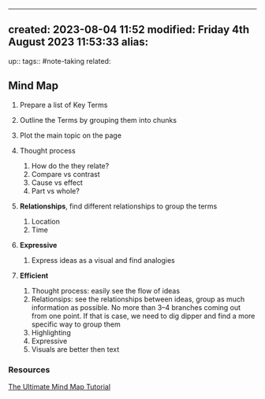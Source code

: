 
---
created: 2023-08-04 11:52
modified: Friday 4th August 2023 11:53:33
alias:
---
up::
tags:: #note-taking
related:

## Mind Map

1. Prepare a list of Key Terms
2. Outline the Terms by grouping them into chunks
3. Plot the main topic on the page
4. Thought process
	1. How do the they relate?
	2. Compare vs contrast
	3. Cause vs effect
	4. Part vs whole?

5. **Relationships**, find different relationships to group the terms
	1. Location
	2. Time
6. **Expressive**
	1. Express ideas as a visual and find analogies
7. **Efficient** 
	1. Thought process: easily see the flow of ideas
	2. Relationsips: see the relationships between ideas, group as much information as possible. No more than 3–4 branches coming out from one point. If that is case, we need to dig dipper and find a more specific way to group them 
	4. Highlighting
	5. Expressive
	6. Visuals are better then text

### Resources
[The Ultimate Mind Map Tutorial](https://www.youtube.com/watch?v=g7j_CoKD1Xs&list=PLh_4sKYaH6JyNMle8y0jWR8wGPuSrdQq8&index=4)
